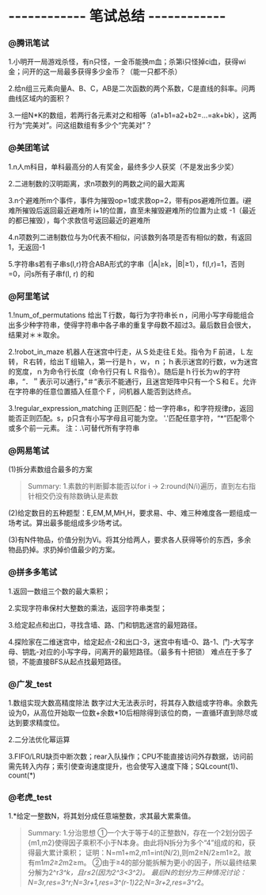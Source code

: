 # ------------ 笔试总结 ------------ #


### @腾讯笔试
1.小明开一局游戏杀怪，有n只怪，一金币能换m血；杀第i只怪掉ci血，获得wi金；问开的这一局最多获得多少金币？（能一只都不杀）

2.给n组三元素向量A、B、C，AB是二次函数的两个系数，C是直线的斜率。问两曲线区域内的面积？

3.一组N*K的数组，若两行各元素对之和相等（a1+b1=a2+b2=...=ak+bk），这两行为“完美对”。问这组数组有多少个“完美对”？




### @美团笔试
1.n人m科目，单科最高分的人有奖金，最终多少人获奖（不是发出多少奖）

2.二进制数的汉明距离，求n项数列的两数之间的最大距离

3.n个避难所m个事件，事件为摧毁op=1或求救op=2，带有pos避难所位置。i避难所摧毁后返回最近避难所 i+1的位置，直至未摧毁避难所的位置为止或 -1（最近的都已摧毁），每个求救信号返回最近的避难所

4.n项数列二进制数位与为0代表不相似，问该数列各项是否有相似的数，有返回1，无返回-1

5.字符串s若有子串s(l,r)符合ABA形式的字串（|A|≥k，|B|≥1），f(l,r)=1，否则=0，问s所有子串f(l, r) 的和




### @阿里笔试
1.!num_of_permutations
给出Ｔ行数，每行为字符串长ｎ，问用小写字母能组合出多少种字符串，使得字符串中各子串的重复字母数不超过3。最后数目会很大，结果对＊＊取余。


2.!robot_in_maze
机器人在迷宫中行走，从Ｓ处走往Ｅ处。指令为Ｆ前进，Ｌ左转，Ｒ右转，给出Ｔ组输入，第一行是ｈ，ｗ，ｎ；ｈ表示迷宫的行数，ｗ为迷宫的宽度，ｎ为命令行长度（命令行只有ＬＲ指令）。随后是ｈ行长为ｗ的字符串，“．＂表示可以通行，”＃“表示不能通行，且迷宫矩阵中只有一个Ｓ和Ｅ。允许在字符串的任意位置插入任意个Ｆ，问机器人能否到达终点。


3.!regular_expression_matching
正则匹配：给一字符串s，和字符规律p，返回能否正则匹配。s，p只含有小写字母且可能为空。
'.'匹配任意字符，“\*”匹配零个或多个前一元素。
注：.\可替代所有字符串





### @网易笔试
(1)拆分素数组合最多的方案
>Summary:
1.素数的判断脚本能否以for i -> 2:round(N/i)遍历，直到左右指针相交仍没有除数确认是素数

(2)给定数目的五种题型：E,EM,M,MH,H，要求易、中、难三种难度各一题组成一场考试。算出最多能组成多少场考试。

(3)有N件物品，价值分别为Vi。将其分给两人，要求各人获得等价的东西，多余物品扔掉。求扔掉价值最少的方案。




### @拼多多笔试
1.返回一数组三个数的最大乘积；

2.实现字符串保村大整数的乘法，返回字符串类型；

3.给定起点和出口，寻找含墙、路、门和钥匙迷宫的最短路径。

4.探险家在二维迷宫中，给定起点-2和出口-3，迷宫中有墙-0、路-1、门-大写字母、钥匙-对应的小写字母，问离开的最短路径。（最多有十把锁）
难点在于多了锁，不能直接BFS从起点找最短路径。




### @广发_test
1.数组实现大数高精度除法
数字过大无法表示时，将其存入数组或字符串。余数先设为0，从高位开始取一位数+余数*10后相除得到该位的商，一直循环直到除尽或达到要求精度位。

2.二分法优化幂运算

3.FIFO/LRU缺页中断次数；rear入队操作；CPU不能直接访问外存数据，访问前需先转入内存；索引使查询速度提升，也会使写入速度下降；SQLcount(1)、count(*)




### @老虎_test
1.*给定一整数N，将其划分成任意端整数，求其最大累乘值。
>Summary:
1.分治思想
①一个大于等于4的正整数N，存在一个2划分因子{m1,m2}使得因子乘积不小于N本身。由此将N拆分为多个“4”组成的和，获得最大累计乘积；
证明：N=m1+m2,m1=int(N/2),则m2≥N/2≥m1≥2。故有m1*m2≥2*m2≥m。
②由于≥4的部分能拆解为更小的因子，所以最终结果分解为2^r*3^k，且r≤2(因为2^3<3^2)。
最后N的划分为三种情况讨论：N=3r,res=3^r;N=3r+1,res=3^(r-1)*2*2;N=3r+2,res=3^r*2。